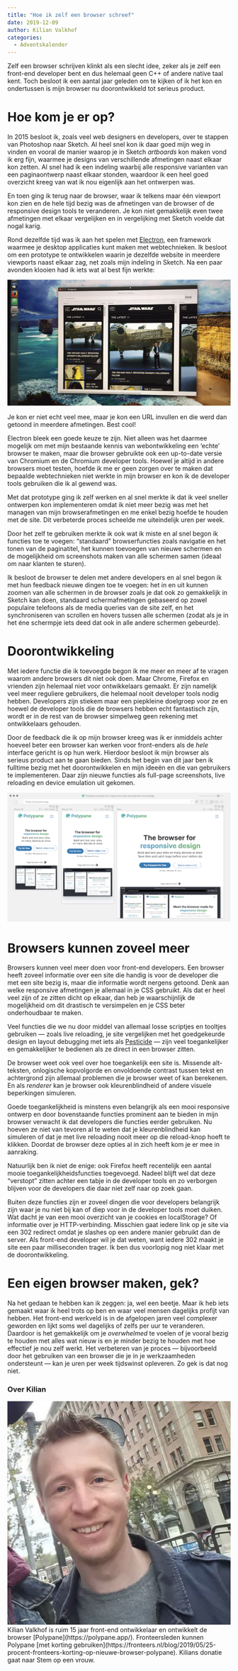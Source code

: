 ```yaml
---
title: "Hoe ik zelf een browser schreef"
date: 2019-12-09
author: Kilian Valkhof
categories: 
  - Adventskalender
---
```

Zelf een browser schrijven klinkt als een slecht idee, zeker als je zelf een front-end developer bent en dus helemaal geen C++ of andere native taal kent. Toch besloot ik een aantal jaar geleden om te kijken of ik het kon en ondertussen is mijn browser nu doorontwikkeld tot serieus product.

# Hoe kom je er op?

In 2015 besloot ik, zoals veel web designers en developers, over te stappen van Photoshop naar Sketch. Al heel snel kon ik daar goed mijn weg in vinden en vooral de manier waarop je in Sketch *artboards* kon maken vond ik erg fijn, waarmee je designs van verschillende afmetingen naast elkaar kon zetten. Al snel had ik een indeling waarbij alle responsive varianten van een paginaontwerp naast elkaar stonden, waardoor ik een heel goed overzicht kreeg van wat ik nou eigenlijk aan het ontwerpen was.

En toen ging ik terug naar de browser, waar ik telkens maar één viewport kon zien en de hele tijd bezig was de afmetingen van de browser of de responsive design tools te veranderen. Je kon niet gemakkelijk even twee afmetingen met elkaar vergelijken en in vergelijking met Sketch voelde dat nogal karig.

Rond dezelfde tijd was ik aan het spelen met [Electron](https://electronjs.org/), een framework waarmee je desktop applicaties kunt maken met webtechnieken. Ik besloot om een prototype te ontwikkelen waarin je dezelfde website in meerdere viewports naast elkaar zag, net zoals mijn indeling in Sketch. Na een paar avonden klooien had ik iets wat al best fijn werkte:

![Screenshot van het eerste prototype](/_img/adventskalender/eigen-browser/screenshot-polypane-prototype.png)

Je kon er niet echt veel mee, maar je kon een URL invullen en die werd dan getoond in meerdere afmetingen. Best cool!

Electron bleek een goede keuze te zijn. Niet alleen was het daarmee mogelijk om met mijn bestaande kennis van webontwikkeling een ‘echte’ browser te maken, maar die browser gebruikte ook een up-to-date versie van Chromium en de Chromium developer tools. Hoewel je altijd in andere browsers moet testen, hoefde ik me er geen zorgen over te maken dat bepaalde webtechnieken niet werkte in mijn browser en kon ik de developer tools gebruiken die ik al gewend was.

Met dat prototype ging ik zelf werken en al snel merkte ik dat ik veel sneller ontwerpen kon implementeren omdat ik niet meer bezig was met het managen van mijn browserafmetingen en me enkel bezig hoefde te houden met de site. Dit verbeterde proces scheelde me uiteindelijk uren per week.

Door het zelf te gebruiken merkte ik ook wat ik miste en al snel begon ik functies toe te voegen: “standaard” browserfuncties zoals navigatie en het tonen van de paginatitel, het kunnen toevoegen van nieuwe schermen en de mogelijkheid om screenshots maken van alle schermen samen (ideaal om naar klanten te sturen).

Ik besloot de browser te delen met andere developers en al snel begon ik met hun feedback nieuwe dingen toe te voegen: het in en uit kunnen zoomen van alle schermen in de browser zoals je dat ook zo gemakkelijk in Sketch kan doen, standaard schermafmetingen gebaseerd op zowel populaire telefoons als de media queries van de site zelf, en het synchroniseren van scrollen en hovers tussen alle schermen (zodat als je in het éne schermpje iets deed dat ook in alle andere schermen gebeurde).

# Doorontwikkeling

Met iedere functie die ik toevoegde begon ik me meer en meer af te vragen waarom andere browsers dit niet ook doen. Maar Chrome, Firefox en vrienden zijn helemaal niet voor ontwikkelaars gemaakt. Er zijn namelijk veel meer reguliere gebruikers, die helemaal nooit developer tools nodig hebben. Developers zijn stiekem maar een piepkleine doelgroep voor ze en hoewel de developer tools die de browsers hebben echt fantastisch zijn, wordt er in de rest van de browser simpelweg geen rekening met ontwikkelaars gehouden.

Door de feedback die ik op mijn browser kreeg was ik er inmiddels achter hoeveel beter een browser kan werken voor front-enders als de *hele* interface gericht is op hun werk. Hierdoor besloot ik mijn browser als serieus product aan te gaan bieden. Sinds het begin van dit jaar ben ik fulltime bezig met het doorontwikkelen en mijn ideeën en die van gebruikers te implementeren. Daar zijn nieuwe functies als full-page screenshots, live reloading en device emulation uit gekomen.

![Screenshot van de browser nu](/_img/adventskalender/eigen-browser/screenshot-polypane-now.png)

# Browsers kunnen zoveel meer

Browsers kunnen veel meer doen voor front-end developers. Een browser heeft zoveel informatie over een site die handig is voor de developer die met een site bezig is, maar die informatie wordt nergens getoond. Denk aan welke responsive afmetingen je allemaal in je CSS gebruikt. Als dat er heel veel zijn of ze zitten dicht op elkaar, dan heb je waarschijnlijk de mogelijkheid om dit drastisch te versimpelen en je CSS beter onderhoudbaar te maken.

Veel functies die we nu door middel van allemaal losse scriptjes en tooltjes gebruiken — zoals live reloading, je site vergelijken met het goedgekeurde design en layout debugging met iets als [Pesticide](http://pesticide.io/) — zijn veel toegankelijker en gemakkelijker te bedienen als ze direct in een browser zitten.

De browser weet ook veel over hoe toegankelijk een site is. Missende alt-teksten, onlogische kopvolgorde en onvoldoende contrast tussen tekst en achtergrond zijn allemaal problemen die je browser weet of kan berekenen. En als *renderer* kan je browser ook kleurenblindheid of andere visuele beperkingen simuleren.

Goede toegankelijkheid is minstens even belangrijk als een mooi responsive ontwerp en door bovenstaande functies prominent aan te bieden in mijn browser verwacht ik dat developers die functies eerder gebruiken. Nu hoeven ze niet van tevoren al te weten dat je kleurenblindheid kan simuleren of dat je met live reloading nooit meer op die reload-knop hoeft te klikken. Doordat de browser deze opties al in zich heeft kom je er mee in aanraking.

Natuurlijk ben ik niet de enige: ook Firefox heeft recentelijk een aantal mooie toegankelijkheidsfuncties toegevoegd. Nadeel blijft wel dat deze “verstopt” zitten achter een tabje in de developer tools en zo verborgen blijven voor de developers die daar niet zelf naar op zoek gaan.

Buiten deze functies zijn er zoveel dingen die voor developers belangrijk zijn waar je nu niet bij kan of diep voor in de developer tools moet duiken. Wat dacht je van een mooi overzicht van je cookies en localStorage? Of informatie over je HTTP-verbinding. Misschien gaat iedere link op je site via een 302 redirect omdat je slashes op een andere manier gebruikt dan de server. Als front-end developer wil je dat weten, want iedere 302 maakt je site een paar milliseconden trager. Ik ben dus voorlopig nog niet klaar met de doorontwikkeling.

# Een eigen browser maken, gek?

Na het gedaan te hebben kan ik zeggen: ja, wel een beetje. Maar ik heb iets gemaakt waar ik heel trots op ben en waar veel mensen dagelijks profijt van hebben. Het front-end werkveld is in de afgelopen jaren veel complexer geworden en lijkt soms wel dagelijks of zelfs per uur te veranderen. Daardoor is het gemakkelijk om je *overwhelmed* te voelen of je vooral bezig te houden met alles wat nieuw is en je minder bezig te houden met hoe effectief je nou zelf werkt. Het verbeteren van je proces — bijvoorbeeld door het gebruiken van een browser die je in je werkzaamheden ondersteunt — kan je uren per week tijdswinst opleveren. Zo gek is dat nog niet.

### Over Kilian
<img src="/_img/adventskalender/eigen-browser/kilian.png" alt="Foto van Kilian" class="floating-portrait">
Kilian Valkhof is ruim 15 jaar front-end ontwikkelaar en ontwikkelt de browser [Polypane](https://polypane.app/). Fronteersleden kunnen Polypane [met korting gebruiken](https://fronteers.nl/blog/2019/05/25-procent-fronteers-korting-op-nieuwe-browser-polypane).
Kilians donatie gaat naar Stem op een vrouw.
